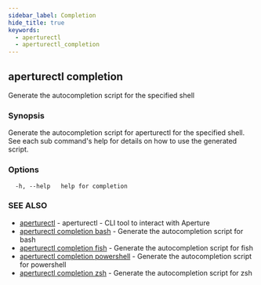 ```yaml
---
sidebar_label: Completion
hide_title: true
keywords:
  - aperturectl
  - aperturectl_completion
---
```


<!-- markdownlint-disable -->

## aperturectl completion

Generate the autocompletion script for the specified shell

### Synopsis

Generate the autocompletion script for aperturectl for the specified shell.
See each sub command's help for details on how to use the generated script.

### Options

```
  -h, --help   help for completion
```

### SEE ALSO

- [aperturectl](/reference/aperture-cli/aperturectl/aperturectl.md) - aperturectl - CLI tool to interact with Aperture
- [aperturectl completion bash](/reference/aperture-cli/aperturectl/completion/bash/bash.md) - Generate the autocompletion script for bash
- [aperturectl completion fish](/reference/aperture-cli/aperturectl/completion/fish/fish.md) - Generate the autocompletion script for fish
- [aperturectl completion powershell](/reference/aperture-cli/aperturectl/completion/powershell/powershell.md) - Generate the autocompletion script for powershell
- [aperturectl completion zsh](/reference/aperture-cli/aperturectl/completion/zsh/zsh.md) - Generate the autocompletion script for zsh
